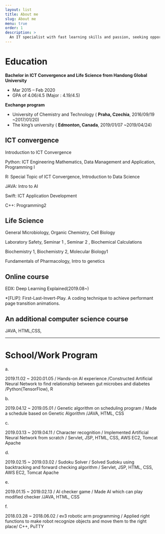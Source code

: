 ```yaml
---
layout: list
title: About me
slug: About me
menu: true
order: 1
description: >
  An IT specialist with fast learning skills and passion, seeking opportunities to contribute to a company and make myself grow. Hands-on knowledge in implementing AI, developing website, and analyzing data. Optimistic and proactive attitude holder when solving problem or debugging and learning new technology. Being good at self-directed learning who knows how to create one’s own portfolio website. ( yejip.com/pro/ ) 
---
```


# Education

**Bachelor in ICT Convergence and Life Science from Handong Global University**

- Mar 2015 – Feb 2020
- GPA of 4.06/4.5 (Major : 4.19/4.5)

**Exchange program**

- University of Chemistry and Technology ( **Praha, Czechia**, 2016/09/19 ~2017/01/20)
- The king’s university ( **Edmonton, Canada**, 2019/01/07 ~2019/04/24)



## ICT convergence

Introduction to ICT Convergence

Python: ICT Engineering Mathematics, Data Management and Application, Programming I

R: Special Topic of ICT Convergence, Introduction to Data Science

JAVA: Intro to AI

Swift: ICT Application Development

C++: Programming2

## Life Science

General Microbiology, Organic Chemistry, Cell Biology

Laboratory Safety, Seminar 1 , Seminar 2 , Biochemical Calculations

Biochemistry 1, Biochemistry 2, Molecular Biology1

Fundamentals of Pharmacology, Intro to genetics

## Online course
EDX: Deep Learning Explained(2019.08~)

*[FLIP]: First-Last-Invert-Play. A coding technique to achieve performant page transition animations.

## An additional computer science course

JAVA, HTML,CSS,

---

#  School/Work Program

a.

2019.11.02 ~ 2020.01.05 / Hands-on AI experience /Constructed Artificial Neural Network to find relationship between gut microbes and diabetes /Python(TensorFlow), R 

b.

2019.04.12 ~ 2019.05.01 / Genetic algorithm on scheduling program / Made a schedule based on Genetic Algorithm /JAVA, HTML, CSS

c.

2019.03.13 ~ 2019.04.11 / Character recognition / Implemented Artificial Neural Network from scratch / Servlet, JSP, HTML, CSS, AWS EC2, Tomcat Apache

d.

2019.02.15 ~ 2019.03.02 / Sudoku Solver / Solved Sudoku using backtracking and forward checking algorithm / Servlet, JSP, HTML, CSS, AWS EC2, Tomcat Apache

e.

2019.01.15 ~ 2019.02.13 / AI checker game / Made AI which can play modified checker /JAVA, HTML, CSS

f. 

2018.03.28 ~ 2018.06.02 / ev3 robotic arm programming / Applied right functions to make robot recognize objects and move them to the right place/ C++, PuTTY

 
